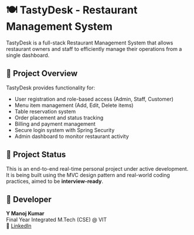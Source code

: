 # 🍽️ TastyDesk - Restaurant Management System

TastyDesk is a full-stack Restaurant Management System that allows restaurant owners and staff to efficiently manage their operations from a single dashboard.

## 🧾 Project Overview

TastyDesk provides functionality for:

- User registration and role-based access (Admin, Staff, Customer)
- Menu item management (Add, Edit, Delete items)
- Table reservation system
- Order placement and status tracking
- Billing and payment management
- Secure login system with Spring Security
- Admin dashboard to monitor restaurant activity


## 🏁 Project Status

This is an end-to-end real-time personal project under active development.  
It is being built using the MVC design pattern and real-world coding practices, aimed to be **interview-ready**.

## 👤 Developer

**Y Manoj Kumar**  
Final Year Integrated M.Tech (CSE) @ VIT  
🔗 [LinkedIn](https://www.linkedin.com/in/manojkumaryennameedhi)
